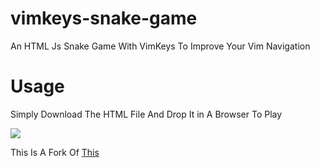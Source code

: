 # vimkeys-snake-game
An HTML Js Snake Game With VimKeys To Improve Your Vim Navigation

<h1>Usage</h1>

Simply Download The HTML File And Drop It in A Browser To Play

<img src="https://github.com/wolandark/vimsnake/blob/main/img/vimsnake.png">

This Is A Fork Of [This](https://gist.github.com/straker/ff00b4b49669ad3dec890306d348adc4)
